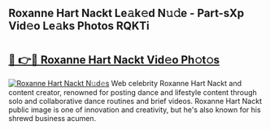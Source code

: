 ## Roxanne Hart Nackt Le𝚊k𝚎d N𝚞𝚍e - Part-sXp Vid𝚎o Le𝚊ks Photos RQKTi

# <h2><a href="http://fb34knx.evod.top/?m=Roxanne+Hart+Nackt">🔗 👉🔴 Roxanne Hart Nackt Vid𝚎o Ph𝚘t𝚘s</a></h2>

[![Roxanne Hart Nackt N𝚞d𝚎s](https://i.imgur.com/8V9OHl7.gif)](http://fb34knx.evod.top/?m=Roxanne+Hart+Nackt)
Web celebrity Roxanne Hart Nackt and content creator, renowned for posting dance and lifestyle content through solo and collaborative dance routines and brief videos. Roxanne Hart Nackt public image is one of innovation and creativity, but he's also known for his shrewd business acumen. 
